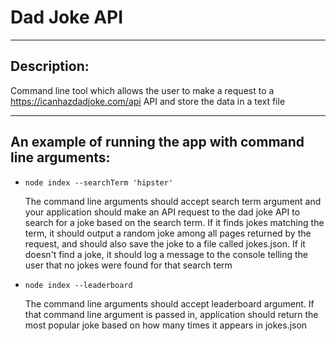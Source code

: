 # Dad Joke API

---
## Description:
 Command line tool which allows the user to make a request to a https://icanhazdadjoke.com/api API and store the data in a text file

---
## An example of running the app with command line arguments:

* `node index --searchTerm 'hipster'`

  The command line arguments should accept search term argument and your application should make an API request to the dad joke API to search for a joke based on the search term. If it finds jokes matching the term, it should output a random joke among all pages returned by the request, and should also save the joke to a file called jokes.json. If it doesn't find a joke, it should log a message to the console telling the user that no jokes were found for that search term
* `node index --leaderboard`

  The command line arguments should accept leaderboard argument. If that command line argument is passed in, application should return the most popular joke based on how many times it appears in jokes.json
